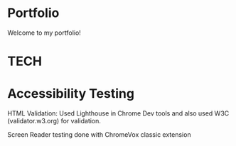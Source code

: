 # Portfolio
Welcome to my portfolio!





# TECH

# Accessibility Testing

HTML Validation: Used Lighthouse in Chrome Dev tools and also used W3C (validator.w3.org) for validation.

Screen Reader testing done with ChromeVox classic extension